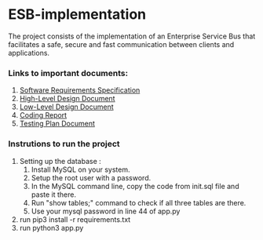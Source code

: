# ESB-implementation
The project consists of the implementation of an Enterprise Service Bus that facilitates a safe, secure and fast communication between clients and applications.

### Links to important documents:
1. [Software Requirements Specification ](https://github.com/CS305-software-Engineering/ESB-implementation/wiki/SRS-Document)
2. [High-Level Design Document ](https://github.com/CS305-software-Engineering/ESB-implementation/wiki/High-Level-Design-Document)
3. [Low-Level Design Document ](https://github.com/CS305-software-Engineering/ESB-implementation/wiki/Low-Level-Design-Document)
4. [Coding Report](https://github.com/CS305-software-Engineering/ESB-implementation/wiki/Coding-Report)
5. [Testing Plan Document](https://github.com/CS305-software-Engineering/ESB-implementation/wiki/Test-Plan-Document)

### Instrutions to run the project
1. Setting up the database :
    1. Install MySQL on your system.
    2. Setup the root user with a password.
    3. In the MySQL command line, copy the code from init.sql file and paste it there.
    4. Run "show tables;" command to check if all three tables are there.
    5. Use your mysql password in line 44 of app.py 
2. run pip3 install -r requirements.txt
3. run python3 app.py
